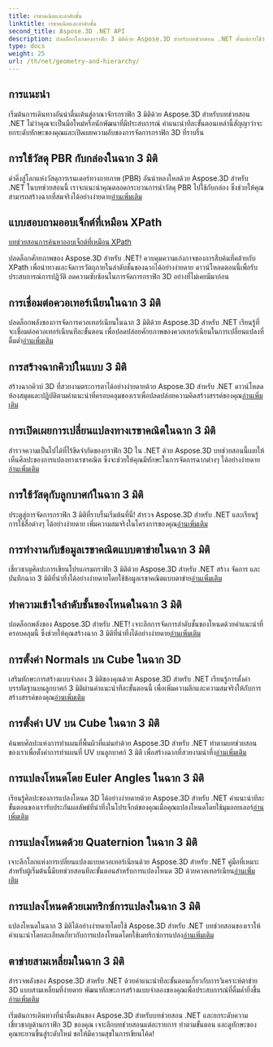 ```yaml
---
title: เรขาคณิตและลำดับชั้น
linktitle: เรขาคณิตและลำดับชั้น
second_title: Aspose.3D .NET API
description: ปลดล็อกโลกของกราฟิก 3 มิติด้วย Aspose.3D สำหรับบทช่วยสอน .NET ตั้งแต่การใช้วัสดุ PBR ไปจนถึงการแปลงทางเรขาคณิต เชี่ยวชาญทุกด้านได้อย่างง่ายดาย
type: docs
weight: 25
url: /th/net/geometry-and-hierarchy/
---
```

## การแนะนำ

เริ่มต้นการเดินทางอันน่าตื่นเต้นสู่อาณาจักรกราฟิก 3 มิติด้วย Aspose.3D สำหรับบทช่วยสอน .NET ไม่ว่าคุณจะเป็นมือใหม่หรือนักพัฒนาที่มีประสบการณ์ คำแนะนำทีละขั้นตอนเหล่านี้สัญญาว่าจะยกระดับทักษะของคุณและเปิดเผยความลับของการจัดการกราฟิก 3D ที่ราบรื่น

## การใช้วัสดุ PBR กับกล่องในฉาก 3 มิติ

 ดำดิ่งสู่โลกแห่งวัสดุการเรนเดอร์ทางกายภาพ (PBR) อันน่าหลงใหลด้วย Aspose.3D สำหรับ .NET ในบทช่วยสอนนี้ เราจะแนะนำคุณตลอดกระบวนการนำวัสดุ PBR ไปใช้กับกล่อง ซึ่งช่วยให้คุณสามารถสร้างฉากที่สมจริงได้อย่างง่ายดาย[อ่านเพิ่มเติม](./apply-pbr-material-to-box/)


## แบบสอบถามออบเจ็กต์ที่เหมือน XPath

[บทช่วยสอนการค้นหาออบเจ็กต์ที่เหมือน XPath](./xpath-like-object-queries/)

ปลดล็อกศักยภาพของ Aspose.3D สำหรับ .NET! ควบคุมความเก่งกาจของการสืบค้นที่คล้ายกับ XPath เพื่อนำทางและจัดการวัตถุภายในลำดับชั้นของฉากได้อย่างง่ายดาย ดาวน์โหลดตอนนี้เพื่อรับประสบการณ์การปฏิวัติ ลดความซับซ้อนในการจัดการกราฟิก 3D อย่างที่ไม่เคยมีมาก่อน


## การเชื่อมต่อควอเทอร์เนียนในฉาก 3 มิติ

 ปลดล็อกพลังของการจัดการควอเทอร์เนียนในฉาก 3 มิติด้วย Aspose.3D สำหรับ .NET เรียนรู้ที่จะเชื่อมต่อควอเทอร์เนียนทีละขั้นตอน เพื่อปลดปล่อยศักยภาพของควอเทอร์เนียนในการเปลี่ยนแปลงที่ดื่มด่ำ[อ่านเพิ่มเติม](./concatenate-quaternions/)

## การสร้างฉากคิวบ์ในแบบ 3 มิติ

สร้างฉากคิวบ์ 3D ที่สวยงามตระการตาได้อย่างง่ายดายด้วย Aspose.3D สำหรับ .NET ดาวน์โหลดห้องสมุดและปฏิบัติตามคำแนะนำที่ครอบคลุมของเราเพื่อปลดปล่อยความคิดสร้างสรรค์ของคุณ[อ่านเพิ่มเติม](./create-cube-scenes/)

## การเปิดเผยการเปลี่ยนแปลงทางเรขาคณิตในฉาก 3 มิติ

 สำรวจความเป็นไปได้ที่ไร้ขีดจำกัดของกราฟิก 3D ใน .NET ด้วย Aspose.3D บทช่วยสอนนี้เผยให้เห็นศิลปะของการแปลงทางเรขาคณิต ซึ่งจะช่วยให้คุณมีทักษะในการจัดการฉากต่างๆ ได้อย่างง่ายดาย[อ่านเพิ่มเติม](./expose-geometric-transformation)

## การใช้วัสดุกับลูกบาศก์ในฉาก 3 มิติ

 ประตูสู่การจัดการกราฟิก 3 มิติที่ราบรื่นเริ่มต้นที่นี่! สำรวจ Aspose.3D สำหรับ .NET และเรียนรู้การใช้สื่อต่างๆ ได้อย่างง่ายดาย เพิ่มความสมจริงในโครงการของคุณ[อ่านเพิ่มเติม](./material-to-cube/)

## การทำงานกับข้อมูลเรขาคณิตแบบตาข่ายในฉาก 3 มิติ

 เชี่ยวชาญศิลปะการเขียนโปรแกรมกราฟิก 3 มิติด้วย Aspose.3D สำหรับ .NET สร้าง จัดการ และบันทึกฉาก 3 มิติที่น่าทึ่งได้อย่างง่ายดายโดยใช้ข้อมูลเรขาคณิตแบบตาข่าย[อ่านเพิ่มเติม](./mesh-geometry-data/)

## ทำความเข้าใจลำดับชั้นของโหนดในฉาก 3 มิติ

ปลดล็อกพลังของ Aspose.3D สำหรับ .NET! เจาะลึกการจัดการลำดับชั้นของโหนดด้วยคำแนะนำที่ครอบคลุมนี้ ซึ่งช่วยให้คุณสร้างฉาก 3 มิติที่น่าทึ่งได้อย่างง่ายดาย[อ่านเพิ่มเติม](./node-hierarchy/)

## การตั้งค่า Normals บน Cube ในฉาก 3D

 เสริมทักษะการสร้างแบบจำลอง 3 มิติของคุณด้วย Aspose.3D สำหรับ .NET เรียนรู้การตั้งค่าบรรทัดฐานบนลูกบาศก์ 3 มิติผ่านคำแนะนำทีละขั้นตอนนี้ เพื่อเพิ่มความลึกและความสมจริงให้กับการสร้างสรรค์ของคุณ[อ่านเพิ่มเติม](./setup-normals-cube/)

## การตั้งค่า UV บน Cube ในฉาก 3 มิติ

 ค้นพบศิลปะแห่งการทำแผนที่พื้นผิวที่แม่นยำด้วย Aspose.3D สำหรับ .NET ทำตามบทช่วยสอนของเราเพื่อตั้งค่าการทำแผนที่ UV บนลูกบาศก์ 3 มิติ เพื่อสร้างฉากที่สวยงามน่าทึ่ง[อ่านเพิ่มเติม](./setup-uv-cube/)

## การแปลงโหนดโดย Euler Angles ในฉาก 3 มิติ

 เรียนรู้ศิลปะของการแปลงโหนด 3D ได้อย่างง่ายดายด้วย Aspose.3D สำหรับ .NET คำแนะนำทีละขั้นตอนของเรารับประกันผลลัพธ์ที่น่าทึ่งในโปรเจ็กต์ของคุณเมื่อคุณแปลงโหนดโดยใช้มุมออยเลอร์[อ่านเพิ่มเติม](./transformation-node-euler-angles/)

## การแปลงโหนดด้วย Quaternion ในฉาก 3 มิติ

เจาะลึกโลกแห่งการเปลี่ยนแปลงแบบควอเทอร์เนียนด้วย Aspose.3D สำหรับ .NET คู่มือที่เหมาะสำหรับผู้เริ่มต้นนี้มีบทช่วยสอนทีละขั้นตอนสำหรับการแปลงโหนด 3D ด้วยควอเทอร์เนียน[อ่านเพิ่มเติม](./transformation-node-quaternion/)

## การแปลงโหนดด้วยเมทริกซ์การแปลงในฉาก 3 มิติ

 แปลงโหนดในฉาก 3 มิติได้อย่างง่ายดายโดยใช้ Aspose.3D สำหรับ .NET บทช่วยสอนของเราให้คำแนะนำโดยละเอียดเกี่ยวกับการแปลงโหนดโดยใช้เมทริกซ์การแปลง[อ่านเพิ่มเติม](./transformation-node-matrix/)

## ตาข่ายสามเหลี่ยมในฉาก 3 มิติ

 สำรวจพลังของ Aspose.3D สำหรับ .NET ด้วยคำแนะนำทีละขั้นตอนเกี่ยวกับการวิเคราะห์ตาข่าย 3D แบบสามเหลี่ยมที่ง่ายดาย พัฒนาทักษะการสร้างแบบจำลองของคุณเพื่อประสบการณ์ที่ดื่มด่ำยิ่งขึ้น[อ่านเพิ่มเติม](./triangulate-mesh/)

เริ่มต้นการเดินทางที่น่าตื่นเต้นของ Aspose.3D สำหรับบทช่วยสอน .NET และยกระดับความเชี่ยวชาญด้านกราฟิก 3D ของคุณ เจาะลึกบทช่วยสอนแต่ละรายการ ทำตามขั้นตอน และดูทักษะของคุณทะยานขึ้นสู่ระดับใหม่ ขอให้มีความสุขในการเขียนโค้ด!